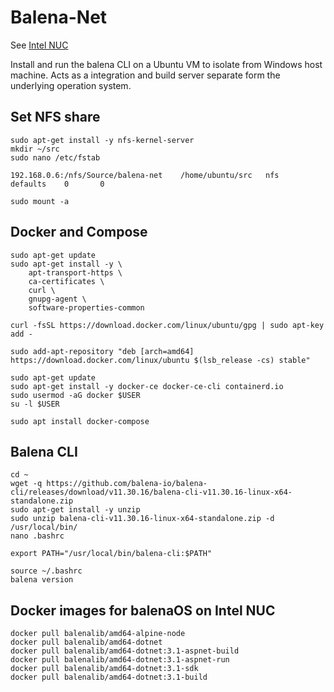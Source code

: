 # Balena-Net

See [Intel NUC](INTEL-NUC.md)

Install and run the balena CLI on a Ubuntu VM to isolate from Windows host machine. Acts as a integration and build server separate form the underlying operation system.

## Set NFS share
```console
sudo apt-get install -y nfs-kernel-server
mkdir ~/src
sudo nano /etc/fstab
```

```text
192.168.0.6:/nfs/Source/balena-net    /home/ubuntu/src   nfs      defaults    0       0
```

```console
sudo mount -a
```

## Docker and Compose
```console
sudo apt-get update
sudo apt-get install -y \
    apt-transport-https \
    ca-certificates \
    curl \
    gnupg-agent \
    software-properties-common

curl -fsSL https://download.docker.com/linux/ubuntu/gpg | sudo apt-key add -

sudo add-apt-repository "deb [arch=amd64] https://download.docker.com/linux/ubuntu $(lsb_release -cs) stable"

sudo apt-get update
sudo apt-get install -y docker-ce docker-ce-cli containerd.io
sudo usermod -aG docker $USER
su -l $USER

sudo apt install docker-compose
```

## Balena CLI

```console
cd ~
wget -q https://github.com/balena-io/balena-cli/releases/download/v11.30.16/balena-cli-v11.30.16-linux-x64-standalone.zip
sudo apt-get install -y unzip
sudo unzip balena-cli-v11.30.16-linux-x64-standalone.zip -d /usr/local/bin/
nano .bashrc
```

```text
export PATH="/usr/local/bin/balena-cli:$PATH"
```

```console
source ~/.bashrc
balena version
```

## Docker images for balenaOS on Intel NUC

```console
docker pull balenalib/amd64-alpine-node
docker pull balenalib/amd64-dotnet
docker pull balenalib/amd64-dotnet:3.1-aspnet-build
docker pull balenalib/amd64-dotnet:3.1-aspnet-run
docker pull balenalib/amd64-dotnet:3.1-sdk
docker pull balenalib/amd64-dotnet:3.1-build
```